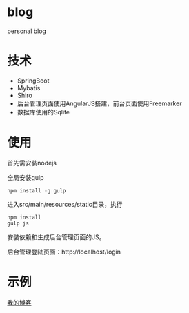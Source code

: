# blog
personal blog

# 技术
- SpringBoot
- Mybatis
- Shiro
- 后台管理页面使用AngularJS搭建，前台页面使用Freemarker
- 数据库使用的Sqlite

# 使用
首先需安装nodejs

全局安装gulp
```
npm install -g gulp
```


进入src/main/resources/static目录，执行
```
npm install
gulp js
```
安装依赖和生成后台管理页面的JS。

后台管理登陆页面：http://localhost/login

# 示例
[我的博客](http://www.windhc.com/)
